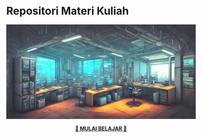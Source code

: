 # Repositori Materi Kuliah
![](res/bg.jpg)
<p align=center>
    <a href="https://ruang-belajar.github.io/"><b>🙂 MULAI BELAJAR 🙂</b></a>
</p>